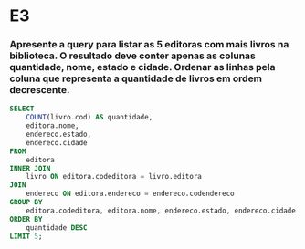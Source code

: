 # E3 
### Apresente a query para listar as 5 editoras com mais livros na biblioteca. O resultado deve conter apenas as colunas quantidade, nome, estado e cidade. Ordenar as linhas pela coluna que representa a quantidade de livros em ordem decrescente.

```sql
SELECT 
    COUNT(livro.cod) AS quantidade,
    editora.nome,
    endereco.estado,
    endereco.cidade
FROM 
    editora
INNER JOIN 
    livro ON editora.codeditora = livro.editora
JOIN
    endereco ON editora.endereco = endereco.codendereco
GROUP BY 
    editora.codeditora, editora.nome, endereco.estado, endereco.cidade
ORDER BY 
    quantidade DESC
LIMIT 5;

```